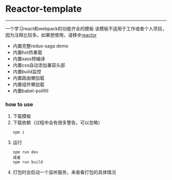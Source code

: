 # Reactor-template

------------

一个学习react和webpack的功能齐全的模板
该模板不适用于工作或者个人项目，因为注释比较多。如果想使用，请移步[reactor](https://github.com/zzx0106/reactor "reactor")
- 内置完整redux-saga demo
- 内置hot热重载
- 内置sass预编译
- 内置css自动添加兼容头部
- 内置build监控
- 内置路由懒加载
- 内置组件懒加载
- 内置babel-polifill

### how to use
1. 下载模板
2. 下载依赖（过程中会有很多警告，可以忽略）
	```` 
	npm i 
	````
3. 运行
	````
	npm run dev
	或者
	npm run build
	````
4. 打包时会启动一个监听服务，来查看打包的具体情况
